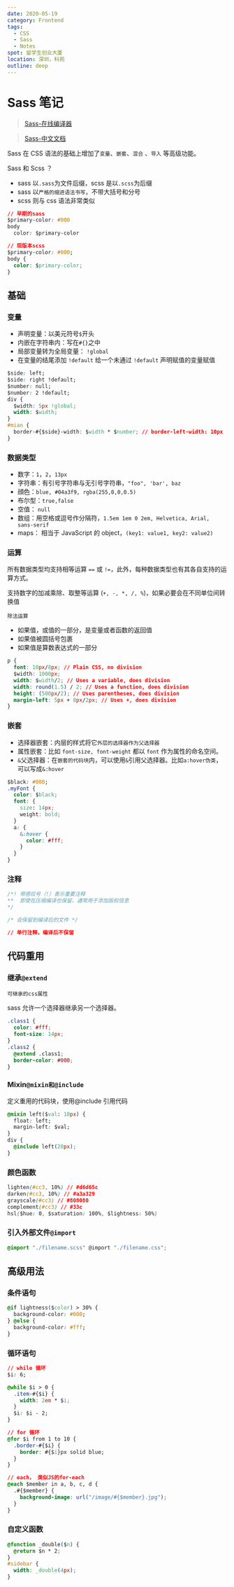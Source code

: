 ```yaml
---
date: 2020-05-19
category: Frontend
tags:
  - CSS
  - Sass
  - Notes
spot: 留学生创业大厦
location: 深圳，科苑
outline: deep
---
```


# Sass 笔记

> [Sass-在线编译器](https://www.sassmeister.com/)

> [Sass-中文文档](https://www.sass.hk/docs/)

Sass 在 CSS 语法的基础上增加了`变量`、`嵌套`、`混合` 、`导入` 等高级功能。

Sass 和 Scss ？

- sass 以`.sass`为文件后缀，scss 是以`.scss`为后缀
- sass 以`严格的缩进语法书写`，不带大括号和分号
- scss 则与 css 语法非常类似

```css
// 早期的sass
$primary-color: #000
body
  color: $primary-color
```

```css
// 现版本scss
$primary-color: #000;
body {
  color: $primary-color;
}
```

## 基础

### 变量

- 声明变量：以美元符号`$`开头
- 内嵌在字符串内：写在`#{}`之中
- 局部变量转为全局变量： `!global`
- 在变量的结尾添加 `!default` 给一个未通过 `!default` 声明赋值的变量赋值

```css
$side: left;
$side: right !default;
$number: null;
$number: 2 !default;
div {
  $width: 5px !global;
  width: $width;
}
#mian {
  border-#{$side}-width: $width * $number; // border-left-width: 10px
}
```

### 数据类型

- 数字：`1`，`2`，`13px`
- 字符串：有引号字符串与无引号字符串，`"foo", 'bar', baz`
- 顔色：`blue, #04a3f9, rgba(255,0,0,0.5)`
- 布尔型：`true,false`
- 空值： `null`
- 数组：用空格或逗号作分隔符，`1.5em 1em 0 2em, Helvetica, Arial, sans-serif`
- maps： 相当于 JavaScript 的 object，`(key1: value1, key2: value2)`

### 运算

所有数据类型均支持相等运算 `==` 或 `!=`，此外，每种数据类型也有其各自支持的运算方式。

支持数字的加减乘除、取整等运算 (`+, -, *, /, %`)，如果必要会在不同单位间转换值

`除法运算`

- 如果值，或值的一部分，是变量或者函数的返回值
- 如果值被圆括号包裹
- 如果值是算数表达式的一部分

```css
p {
  font: 10px/8px; // Plain CSS, no division
  $width: 1000px;
  width: $width/2; // Uses a variable, does division
  width: round(1.5) / 2; // Uses a function, does division
  height: (500px/2); // Uses parentheses, does division
  margin-left: 5px + 8px/2px; // Uses +, does division
}
```

### 嵌套

- 选择器嵌套：内层的样式将它`外层的选择器作为父选择器`
- 属性嵌套：比如 `font-size, font-weight` 都以 `font` 作为属性的命名空间。
- `&`父选择器：在`嵌套的代码块`内，可以使用`&`引用父选择器。比如`a:hover伪类`，可以写成`&:hover`

```css
$black: #000;
.myFont {
  color: $black;
  font: {
    size: 14px;
    weight: bold;
  }
  a: {
    &:hover {
      color: #fff;
    }
  }
}
```

### 注释

```css
/*! 带感叹号（!）表示重要注释
**	即使在压缩编译也保留，通常用于添加版权信息
*/

/* 会保留到编译后的文件 */

// 单行注释，编译后不保留
```

## 代码重用

### 继承`@extend`

`可继承的css属性`

sass 允许一个选择器继承另一个选择器。

```css
.class1 {
  color: #fff;
  font-size: 14px;
}
.class2 {
  @extend .class1;
  border-color: #000;
}
```

### Mixin`@mixin和@include`

定义重用的代码块，使用@include 引用代码

```css
@mixin left($val: 10px) {
  float: left;
  margin-left: $val;
}
div {
  @include left(20px);
}
```

### 颜色函数

```css
lighten(#cc3, 10%) // #d6d65c
darken(#cc3, 10%) // #a3a329
grayscale(#cc3) // #808080
complement(#cc3) // #33c
hsl($hue: 0, $saturation: 100%, $lightness: 50%)
```

### 引入外部文件`@import`

```css
@import "./filename.scss" @import "./filename.css";
```

## 高级用法

### 条件语句

```css
@if lightness($color) > 30% {
  background-color: #000;
} @else {
  background-color: #fff;
}
```

### 循环语句

```css
// while 循环
$i: 6;

@while $i > 0 {
  .item-#{$i} {
    width: 2em * $i;
  }
  $i: $i - 2;
}

// for 循环
@for $i from 1 to 10 {
  .border-#{$i} {
    border: #{$i}px solid blue;
  }
}

// each， 类似JS的for-each
@each $member in a, b, c, d {
  .#{$member} {
    background-image: url("/image/#{$member}.jpg");
  }
}
```

### 自定义函数

```css
@function _double($n) {
  @return $n * 2;
}
#sidebar {
  width: _double(4px);
}
```
